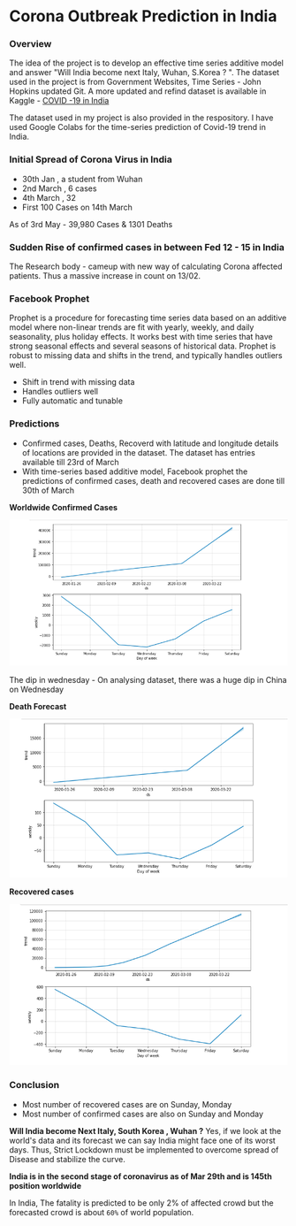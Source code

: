 # Corona Outbreak Prediction in India

### Overview
The idea of the project is to develop an effective time series additive model and answer "Will India become next Italy, Wuhan, S.Korea ? ". The dataset used in the project is from Government Websites, Time Series - John Hopkins updated Git. A more updated and refind dataset is available in Kaggle - [COVID -19 in India](https://www.kaggle.com/sudalairajkumar/covid19-in-india)

The dataset used in my project is also provided in the respository. I have used Google Colabs for the time-series prediction of Covid-19 trend in India.

### Initial Spread of Corona Virus in India
- 30th Jan , a student from Wuhan
- 2nd March , 6 cases
- 4th March , 32
- First 100 Cases on 14th March

As of 3rd May - 39,980 Cases & 1301 Deaths

### Sudden Rise of confirmed cases in between Fed 12 - 15 in India
The Research body - cameup with new way of calculating Corona affected patients. Thus a massive increase in count on 13/02.

### Facebook Prophet
Prophet is a procedure for forecasting time series data based on an additive model where non-linear trends are fit with yearly, weekly, and daily seasonality, plus holiday effects. It works best with time series that have strong seasonal effects and several seasons of historical data. Prophet is robust to missing data and shifts in the trend, and typically handles outliers well.
- Shift in trend with missing data
- Handles outliers well
- Fully automatic and tunable

### Predictions 
- Confirmed cases, Deaths, Recoverd with latitude and longitude details of locations are provided in the dataset. The dataset has entries available till 23rd of March
- With time-series based additive model, Facebook prophet the predictions of confirmed cases, death and recovered cases are done till 30th of March

**Worldwide Confirmed Cases**

![Dipinwed](https://github.com/JagadishSivakumar/Corona_Outbreak_Prediction/blob/master/Predictions/confirmed%20-%20worldwide.png)

The dip in wednesday - On analysing dataset, there was a huge dip in China on Wednesday

**Death Forecast**

![deathforecast](https://github.com/JagadishSivakumar/Corona_Outbreak_Prediction/blob/master/Predictions/death.png)

**Recovered cases**

![recoveredcases](https://github.com/JagadishSivakumar/Corona_Outbreak_Prediction/blob/master/Predictions/recovered%20-%20prediction.png)

### Conclusion
- Most number of recovered cases are on Sunday, Monday
- Most number of confirmed cases are also on Sunday and Monday

**Will India become Next Italy, South Korea , Wuhan ?**
Yes, if we look at the world's data and its forecast we can say India might face one of its worst days. Thus, Strict Lockdown must be implemented to overcome spread of Disease and stabilize the curve.

**India is in the second stage of coronavirus as of Mar 29th and is 145th position worldwide**

In India, The fatality is predicted to be only 2% of affected crowd but the forecasted crowd is about `60%` of world population.
